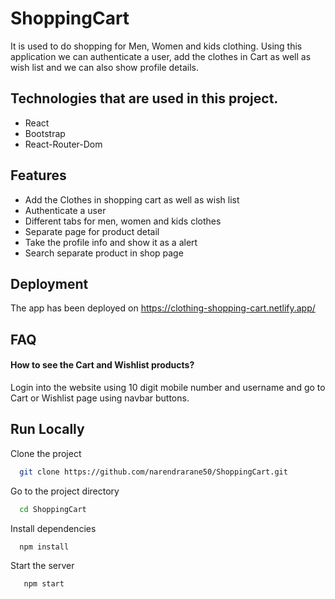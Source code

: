 # ShoppingCart

It is used to do shopping for Men, Women and kids clothing. Using this application we can authenticate a user, add the clothes in Cart as well as wish list and we can also show profile details.

## Technologies that are used in this project.
  <ul>
    <li>React</li> 
    <li>Bootstrap</li>  
    <li>React-Router-Dom</li> 
  </ul>


## Features

- Add the Clothes in shopping cart as well as wish list
- Authenticate a user
- Different tabs for men, women and kids clothes
- Separate page for product detail
- Take the profile info and show it as a alert
- Search separate product in shop page


## Deployment

The app has been deployed on 
https://clothing-shopping-cart.netlify.app/


## FAQ

#### How to see the Cart and Wishlist products?

Login into the website using 10 digit mobile number and username and go to Cart or Wishlist page using navbar buttons.


## Run Locally

Clone the project

```bash
  git clone https://github.com/narendrarane50/ShoppingCart.git
```

Go to the project directory

```bash
  cd ShoppingCart
```

Install dependencies

```bash
  npm install
```

Start the server

```bash
   npm start
```
